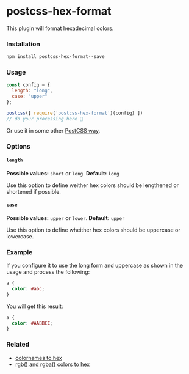 # postcss-hex-format

This plugin will format hexadecimal colors.

### Installation

```sh
npm install postcss-hex-format--save
```

### Usage

```js
const config = {
  length: "long",
  case: "upper"
};

postcss([ require('postcss-hex-format')(config) ])
// do your processing here 🎉
```

Or use it in some other [PostCSS way](https://github.com/postcss/postcss#usage).


### Options

#### `length`
**Possible values:** `short` or `long`.
**Default:** `long`

Use this option to define weither hex colors should be lengthened or shortened if possible.


#### `case`
**Possible values:** `upper` or `lower`.
**Default:** `upper`

Use this option to define wheither hex colors should be uppercase or lowercase.



### Example

If you configure it to use the long form and uppercase as shown in the usage and process the following:

```css
a {
  color: #abc;
}
```

You will get this result:

```css
a {
  color: #AABBCC;
}
```


### Related
* [colornames to hex](https://github.com/avigoldman/postcss-colornames-to-hex)
* [rgb() and rgba() colors to hex](https://www.npmjs.com/package/postcss-rgba-hex)
